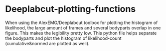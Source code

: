 # Deeplabcut-plotting-functions
When using the AlexEMG/Deeplabcut toolbox for plotting the histogram of likelihood, 
the large amount of frames and several bodyparts overlap in one figure. 
This makes the legibility pretty low. 
This python file helps separate the bodyparts and plot the histogram of likelihood-count (cumulative&normed are plotted as well).

